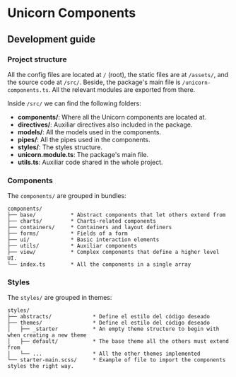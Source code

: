 # Unicorn Components

## Development guide

### Project structure

All the config files are located at `/` (root), the static files are at `/assets/`, and the source code at `/src/`. 
Beside, the package's main file  is `/unicorn-components.ts`. All the relevant modules are exported from there.

Inside `/src/` we can find the following folders:

* **components/**: Where all the Unicorn components are located at.
* **directives/**: Auxiliar directives also included in the package.
* **models/**: All the models used in the components.
* **pipes/**: All the pipes used in the components.
* **styles/**: The styles structure.
* **unicorn.module.ts**: The package's main file.
* **utils.ts**: Auxiliar code shared in the whole project.

### Components

The `components/` are grouped in bundles:

```
components/
├── base/           * Abstract components that let others extend from
├── charts/         * Charts-related components
├── containers/     * Containers and layout definers
├── forms/          * Fields of a form
├── ui/             * Basic interaction elements
├── utils/          * Auxiliar components
├── view/           * Complex components that define a higher level UI.
└── index.ts        * All the components in a single array
```

### Styles

The `styles/` are grouped in themes:

```plain
styles/
├── abstracts/             * Define el estilo del código deseado
├── themes/                * Define el estilo del código deseado
│   ├── _starter           * An empty theme structure to begin with when creating a new theme
│   ├── default/           * The base theme all the others must extend from
│   └── ...                * All the other themes implemented
└── starter-main.scss/     * Example of file to import the components styles the right way.
```
